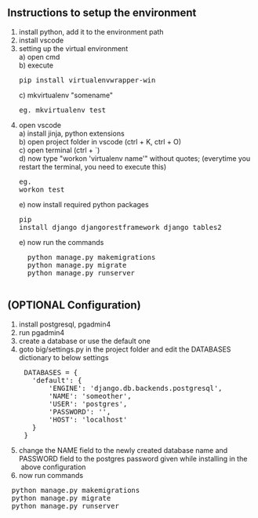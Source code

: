 <h2>Instructions to setup the environment</h2>

1. install python, add it to the environment path<br>
2. install vscode<br>
3. setting up the virtual environment<br>
    a) open cmd<br>
    b) execute <pre>pip install virtualenvwrapper-win</pre>
    c) mkvirtualenv "somename"  <pre>eg. mkvirtualenv test</pre>
4. open vscode<br>
    a) install jinja, python extensions<br>
    b) open project folder in vscode (ctrl + K, ctrl + O)<br>
    c) open terminal (ctrl + `)<br>
    d) now type "workon 'virtualenv name'" without quotes;  (everytime you restart the terminal, you need to execute this) <pre>eg. workon test</pre>
    e) now install required python packages <pre>pip install django djangorestframework django_tables2</pre>
    e) now run the commands
    <pre>
     python manage.py makemigrations
     python manage.py migrate
     python manage.py runserver
    </pre>

<h2>(OPTIONAL Configuration)</h2>

1. install postgresql, pgadmin4<br>
2. run pgadmin4<br>
3. create a database or use the default one<br>
4. goto big/settings.py in the project folder and edit the DATABASES dictionary to below settings<br>
<pre>
    DATABASES = {
      'default': {
          'ENGINE': 'django.db.backends.postgresql',
          'NAME': 'someother',
          'USER': 'postgres',
          'PASSWORD': '',
          'HOST': 'localhost'
      }
    }
</pre>
5. change the NAME field to the newly created database name and PASSWORD field to the postgres password given while installing in the       &nbsp;above configuration<br>
6. now run commands
<pre>
 python manage.py makemigrations
 python manage.py migrate
 python manage.py runserver
</pre>


